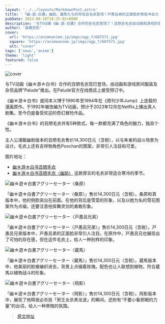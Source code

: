 ```yaml
---
layout: '../../layouts/MarkdownPost.astro'
title: '「幽☆遊☆白書」幽助、蔵馬たち的夸张丑毛衣登场！戸愚呂弟的正面脸非常有冲击力！'
pubDate: 2023-08-16T18:25:02+0900
description: '与TV动画《幽☆遊☆白書》合作的丑毛衣登场了！这款丑毛衣由动画和游戏的室内服和杂货品牌“Palude”推出，目前在Palude官方网店接受预订。'
author: '高橋克則'
cover:
  url: 'https://animeanime.jp/imgs/ogp_f/607571.jpg'
  square: 'https://animeanime.jp/imgs/ogp_f/607571.jpg'
  alt: "cover"
tags: ['news','anime']
theme: 'light'
featured: false
---
```


![cover](https://animeanime.jp/imgs/ogp_f/607571.jpg)

与TV动画《幽☆游☆白书》合作的丑陋毛衣现已登场，由动画和游戏房间服装及杂货品牌"Palude"推出。在Palude官方在线商店上接受预订中。

《幽☆游☆白书》是冈本义博于1990年至1994年在《周刊少年Jump》上连载的漫画原作。于1992年被改编为TV动画，预计于2023年12月在Netflix上播出真人剧集。至今仍是备受欢迎的奇幻冒险作品。

《幽☆游☆白书》的丑陋毛衣共有5种款式。每一款都充满了角色的魅力，独具个性。

主人公浦飯幽助版本的丑陋毛衣售价14,300日元（含税），以与朱雀的战斗场景为设计。毛衣上还有吉祥物角色Poochan的图案，非常引人注目和可爱。

图片地址：
- [幽☆游☆白书丑陋毛衣](https://animeanime.jp/imgs/zoom/607582.jpg)
- [幽☆游☆白书丑陋毛衣〈幽助〉](https://animeanime.jp/imgs/zoom/607572.jpg)
这款厚实的毛衣非常适合寒冷的季节。 

![幽☆遊☆白書アグリーセーター〈桑原〉](https://animeanime.jp/imgs/zoom/607575.jpg)

「幽☆遊☆白書アグリーセーター〈桑原〉」售价14,300日元（含税）。桑原和真版本中，他的侧脸突出在前面。在他的背后是雪菜的形象，以及以她为名的雪花图案作为点缀。还要注意他挥舞灵剑的勇敢形象。

![幽☆遊☆白書アグリーセーター〈戸愚呂兄弟〉](https://animeanime.jp/imgs/zoom/607577.jpg)

「幽☆遊☆白書アグリーセーター〈戸愚呂兄弟〉」售价14,300日元（含税）。戸愚呂兄弟版本中，戸愚呂弟的正面脸非常引人注目。在原作中，戸愚呂兄也展现出了可怕的存在感，但在这件毛衣上，给人一种别样的印象。

![幽☆遊☆白書アグリーセーター〈蔵馬〉](https://animeanime.jp/imgs/zoom/607578.jpg)

「幽☆遊☆白書アグリーセーター〈蔵馬〉」售价14,300日元（含税）。蔵馬版本中，他美丽的脸被编织进去，背景上点缀着玫瑰。配色也让人联想到植物，符合蔵馬以植物战斗的形象。

![幽☆遊☆白書アグリーセーター〈飛影〉](https://animeanime.jp/imgs/zoom/607580.jpg)

「幽☆遊☆白書アグリーセーター〈飛影〉」售价14,300日元（含税）。飛影版本中，展现了他释放必杀技「邪王炎杀黑龙波」的瞬间。还附有“不要小看邪眼的力量”的台词，给人一种黑暗的氛围。

>[原文地址](https://animeanime.jp/article/2023/08/16/79309.html)  